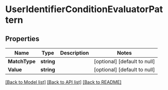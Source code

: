 # UserIdentifierConditionEvaluatorPattern

## Properties
Name | Type | Description | Notes
------------ | ------------- | ------------- | -------------
**MatchType** | **string** |  | [optional] [default to null]
**Value** | **string** |  | [optional] [default to null]

[[Back to Model list]](../README.md#documentation-for-models) [[Back to API list]](../README.md#documentation-for-api-endpoints) [[Back to README]](../README.md)

